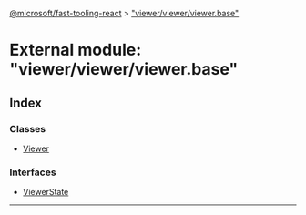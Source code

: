 [@microsoft/fast-tooling-react](../README.md) > ["viewer/viewer/viewer.base"](../modules/_viewer_viewer_viewer_base_.md)

# External module: "viewer/viewer/viewer.base"

## Index

### Classes

* [Viewer](../classes/_viewer_viewer_viewer_base_.viewer.md)

### Interfaces

* [ViewerState](../interfaces/_viewer_viewer_viewer_base_.viewerstate.md)

---

